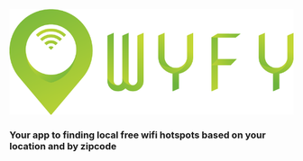 ![WyFy!](src/images/wyfy-logo4.png "Wyfy")
### Your app to finding local free wifi hotspots based on your location and by zipcode

